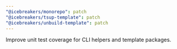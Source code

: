 ```yaml
---
"@icebreakers/monorepo": patch
"@icebreakers/tsup-template": patch
"@icebreakers/unbuild-template": patch
---
```


Improve unit test coverage for CLI helpers and template packages.
